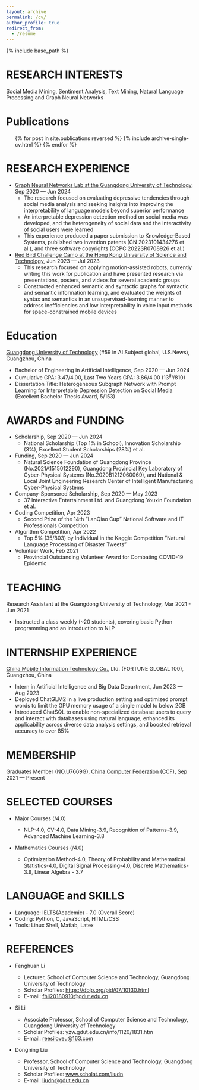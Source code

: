 ```yaml
---
layout: archive
permalink: /cv/
author_profile: true
redirect_from:
  - /resume
---
```


{% include base_path %}

RESEARCH INTERESTS
======
Social Media Mining, Sentiment Analysis, Text Mining, Natural Language Processing and Graph Neural Networks

Publications
======
  <ul>{% for post in site.publications reversed %}
    {% include archive-single-cv.html %}
  {% endfor %}</ul>

RESEARCH EXPERIENCE
======
* [Graph Neural Networks Lab at the Guangdong University of Technology](https://cs.gdut.edu.cn/English/About_us.htm), Sep 2020 — Jun 2024
  * The research focused on evaluating depressive tendencies through social media analysis and seeking insights into improving the interpretability of language models beyond superior performance
  * An interpretable depression detection method on social media was developed, and the heterogeneity of social data and the interactivity of social users were learned
  * This experience produced a paper submission to Knowledge-Based Systems, published two invention patents (CN 2023101434276 et al.), and three software copyrights (CCPC 2022SR0708926 et al.)
* [Red Bird Challenge Camp at the Hong Kong University of Science and Technology](https://www.hkust-gz.edu.cn/academics/teaching-and-learning-innovation/red-bird-challenge-camp/), Jun 2023 — Jul 2023
  * This research focused on applying motion-assisted robots, currently writing this work for publication and have presented research via presentations, posters, and videos for several academic groups
  * Constructed enhanced semantic and syntactic graphs for syntactic and semantic information learning, and evaluated the weights of syntax and semantics in an unsupervised-learning manner to address inefficiencies and low interpretability in voice input methods for space-constrained mobile devices

Education
======
[Guangdong University of Technology](https://english.gdut.edu.cn/) (#59 in AI Subject global, U.S.News), Guangzhou, China
* Bachelor of Engineering in Artificial Intelligence, Sep 2020 — Jun 2024
* Cumulative GPA: 3.47/4.00, Last Two Years GPA: 3.86/4.00 (13<sup>th</sup>/810)
* Dissertation Title: Heterogeneous Subgraph Network with Prompt Learning for Interpretable Depression Detection on Social Media (Excellent Bachelor Thesis Award, 5/153)

AWARDS and FUNDING
======
* Scholarship, Sep 2020 — Jun 2024
  * National Scholarship (Top 1% in School), Innovation Scholarship (3%), Excellent Student Scholarships (28%) et al.
* Funding, Sep 2020 — Jun 2024
  * Natural Science Foundation of Guangdong Province (No.2021A1515012290), Guangdong Provincial Key Laboratory of Cyber-Physical Systems (No.2020B1212060069), and National & Local Joint Engineering Research Center of Intelligent Manufacturing Cyber-Physical Systems
* Company-Sponsored Scholarship, Sep 2020 — May 2023
  * 37 Interactive Entertainment Ltd. and Guangdong Youxin Foundation et al.
* Coding Competition, Apr 2023
  * Second Prize of the 14th ”LanQiao Cup” National Software and IT Professionals Competition
* Algorithm Competition, Apr 2022
  * Top 5% (35/803) by Individual in the Kaggle Competition ”Natural Language Processing of Disaster Tweets”
* Volunteer Work, Feb 2021
  * Provincial Outstanding Volunteer Award for Combating COVID-19 Epidemic

TEACHING
======
Research Assistant at the Guangdong University of Technology, Mar 2021 - Jun 2021
* Instructed a class weekly (~20 students), covering basic Python programming and an introduction to NLP

INTERNSHIP EXPERIENCE
======
[China Mobile Information Technology Co.](https://www.cmi.chinamobile.com/en), Ltd. (FORTUNE GLOBAL 100), Guangzhou, China
* Intern in Artificial Intelligence and Big Data Department, Jun 2023 — Aug 2023
* Deployed ChatGLM2 in a live production setting and optimized prompt words to limit the GPU memory usage of a single model to below 2GB
* Introduced ChatSQL to enable non-specialized database users to query and interact with databases using natural language, enhanced its applicability across diverse data analysis settings, and boosted retrieval accuracy to over 85%

MEMBERSHIP
======
Graduates Member (NO.U7669G), [China Computer Federation (CCF)](https://www.ccf.org.cn/en/), Sep 2021 — Present
  
SELECTED COURSES
======
* Major Courses (/4.0)
  * NLP-4.0, CV-4.0, Data Mining-3.9, Recognition of Patterns-3.9, Advanced Machine Learning-3.8

* Mathematics Courses (/4.0)
  * Optimization Method-4.0, Theory of Probability and Mathematical Statistics-4.0, Digital Signal Processing-4.0, Discrete Mathematics-3.9, Linear Algebra - 3.7

LANGUAGE and SKILLS
======
* Language: IELTS(Academic) - 7.0 (Overall Score)
* Coding: Python, C, JavaScript, HTML/CSS
* Tools: Linux Shell, Matlab, Latex

REFERENCES
======
* Fenghuan Li
  * Lecturer, School of Computer Science and Technology, Guangdong University of Technology
  * Scholar Profiles: https://dblp.org/pid/07/10130.html
  * E-mail: fhli20180910@gdut.edu.cn
 
* Si Li
  * Associate Professor, School of Computer Science and Technology, Guangdong University of Technology
  * Scholar Profiles: yzw.gdut.edu.cn/info/1120/1831.htm
  * E-mail: reesiloveu@163.com
  
* Dongning Liu
  * Professor, School of Computer Science and Technology, Guangdong University of Technology
  * Scholar Profiles: www.scholat.com/liudn
  * E-mail: liudn@gdut.edu.cn
